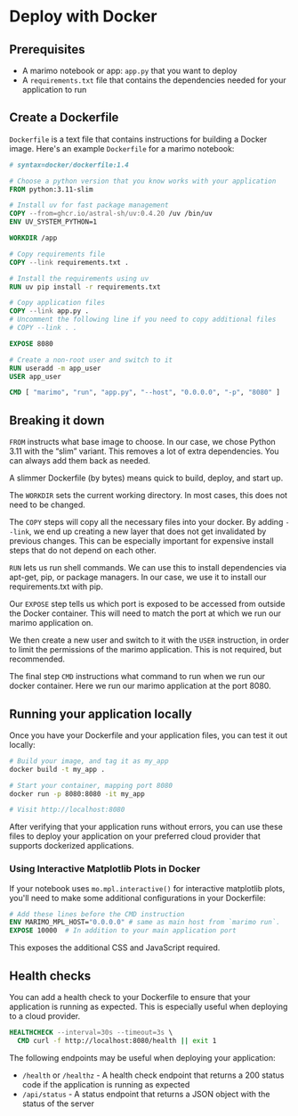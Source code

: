 # Deploy with Docker

## Prerequisites

- A marimo notebook or app: `app.py` that you want to deploy
- A `requirements.txt` file that contains the dependencies needed for your application to run

## Create a Dockerfile

`Dockerfile` is a text file that contains instructions for building a Docker image. Here's an example `Dockerfile` for a marimo notebook:

```Dockerfile
# syntax=docker/dockerfile:1.4

# Choose a python version that you know works with your application
FROM python:3.11-slim

# Install uv for fast package management
COPY --from=ghcr.io/astral-sh/uv:0.4.20 /uv /bin/uv
ENV UV_SYSTEM_PYTHON=1

WORKDIR /app

# Copy requirements file
COPY --link requirements.txt .

# Install the requirements using uv
RUN uv pip install -r requirements.txt

# Copy application files
COPY --link app.py .
# Uncomment the following line if you need to copy additional files
# COPY --link . .

EXPOSE 8080

# Create a non-root user and switch to it
RUN useradd -m app_user
USER app_user

CMD [ "marimo", "run", "app.py", "--host", "0.0.0.0", "-p", "8080" ]
```

## Breaking it down

`FROM` instructs what base image to choose. In our case, we chose Python 3.11 with the “slim” variant. This removes a lot of extra dependencies. You can always add them back as needed.

A slimmer Dockerfile (by bytes) means quick to build, deploy, and start up.

The `WORKDIR` sets the current working directory. In most cases, this does not need to be changed.

The `COPY` steps will copy all the necessary files into your docker. By adding `--link`, we end up creating a new layer that does not get invalidated by previous changes. This can be especially important for expensive install steps that do not depend on each other.

`RUN` lets us run shell commands. We can use this to install dependencies via apt-get, pip, or package managers. In our case, we use it to install our requirements.txt with pip.

Our `EXPOSE` step tells us which port is exposed to be accessed from outside the Docker container. This will need to match the port at which we run our marimo application on.

We then create a new user and switch to it with the `USER` instruction, in order to limit the permissions of the marimo application. This is not required, but recommended.

The final step `CMD` instructions what command to run when we run our docker container. Here we run our marimo application at the port 8080.

## Running your application locally

Once you have your Dockerfile and your application files, you can test it out locally:

```bash
# Build your image, and tag it as my_app
docker build -t my_app .

# Start your container, mapping port 8080
docker run -p 8080:8080 -it my_app

# Visit http://localhost:8080
```

After verifying that your application runs without errors, you can use these files to deploy your application on your preferred cloud provider that supports dockerized applications.

### Using Interactive Matplotlib Plots in Docker

If your notebook uses `mo.mpl.interactive()` for interactive matplotlib plots, you'll need to make some additional configurations in your Dockerfile:

```Dockerfile
# Add these lines before the CMD instruction
ENV MARIMO_MPL_HOST="0.0.0.0" # same as main host from `marimo run`.
EXPOSE 10000  # In addition to your main application port
```

This exposes the additional CSS and JavaScript required.

## Health checks

You can add a health check to your Dockerfile to ensure that your application is running as expected. This is especially useful when deploying to a cloud provider.

```Dockerfile
HEALTHCHECK --interval=30s --timeout=3s \
  CMD curl -f http://localhost:8080/health || exit 1
```

The following endpoints may be useful when deploying your application:

- `/health` or `/healthz` - A health check endpoint that returns a 200 status code if the application is running as expected
- `/api/status` - A status endpoint that returns a JSON object with the status of the server
